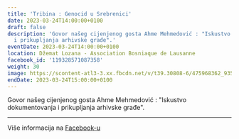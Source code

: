 ```yaml
---
title: 'Tribina : Genocid u Srebrenici'
date: 2023-03-24T14:00:00+0100
draft: false
description: 'Govor našeg cijenjenog gosta Ahme Mehmedović : "Iskustvo dokumentovanja
  i prikupljanja arhivske građe".'
eventDate: 2023-03-24T14:00:00+0100
location: Džemat Lozana - Association Bosniaque de Lausanne
facebook_id: '119328571087358'
weight: 30
image: https://scontent-atl3-3.xx.fbcdn.net/v/t39.30808-6/475968362_935496025377664_1254503329331924344_n.jpg?_nc_cat=109&ccb=1-7&_nc_sid=9e60e4&_nc_eui2=AeEtZyMoUn-_HjJSg_I8u4dobA8NjYqTBQFsDw2NipMFAeKPoRbmxEZ73Xn1iLY_rX3AeZRKchQPmh-BEPnUKras&_nc_ohc=ovJ93uz1RKAQ7kNvwGfAbgp&_nc_oc=AdnIZlW6tao8hPNIrMQz06gnVRnykGu2ZL-t8VLPeEjMxUrtwWvjqtpL1ObaBnvOwFI&_nc_zt=23&_nc_ht=scontent-atl3-3.xx&edm=ABTKTjYEAAAA&_nc_gid=l972pGkTW-4pC7gElJK0GA&oh=00_AfEKwGQSjXBsZmUs-EBxML_iwhQ2A_qXPEBjNvHgtHvVoA&oe=6819FA47
endDate: 2023-03-24T15:00:00+0100
---
```


Govor našeg cijenjenog gosta Ahme Mehmedović : "Iskustvo dokumentovanja i prikupljanja arhivske građe".

---

Više informacija na [Facebook-u](https://facebook.com/events/119328571087358)